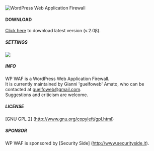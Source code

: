 <img src="https://github.com/guelfoweb/wp-waf/blob/master/stuff/wp_waf.png?raw=true" alt="WordPress Web Application Firewall" title="WordPress Web Application Firewall" />

#### DOWNLOAD

<a href="https://github.com/guelfoweb/wp-waf/archive/master.zip">Click here</a> to download latest version (v.2.0β).

##### SETTINGS

<img src="https://raw.github.com/guelfoweb/wp-waf/master/screenshot-1.png" />

##### INFO
WP WAF is a WordPress Web Application Firewall.<br>
It is currently maintained by Gianni 'guelfoweb' Amato, who can be contacted at guelfoweb@gmail.com.<br>
Suggestions and criticism are welcome.

##### LICENSE
[GNU GPL 2] (http://www.gnu.org/copyleft/gpl.html)

##### SPONSOR
WP WAF is sponsored by [Security Side] (http://www.securityside.it).
